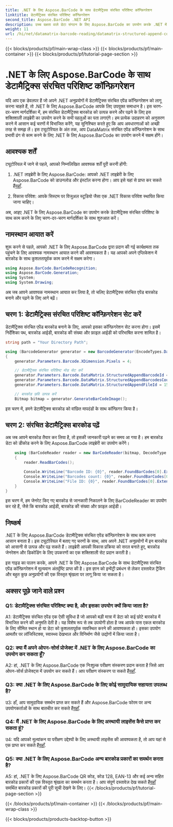 ```yaml
---
title: .NET के लिए Aspose.BarCode के साथ डेटामैट्रिक्स संरचित परिशिष्ट कॉन्फ़िगरेशन
linktitle: डेटामैट्रिक्स संरचित परिशिष्ट कॉन्फ़िगरेशन
second_title: Aspose.BarCode .NET API
description: उच्च दक्षता वाले डेटा संगठन के लिए Aspose.BarCode का उपयोग करके .NET में DataMatrix संरचित एपेंड कॉन्फ़िगरेशन बनाने और पढ़ने का तरीका जानें।
weight: 11
url: /hi/net/datamatrix-barcode-reading/datamatrix-structured-append-configuration/
---
```


{{< blocks/products/pf/main-wrap-class >}}
{{< blocks/products/pf/main-container >}}
{{< blocks/products/pf/tutorial-page-section >}}

# .NET के लिए Aspose.BarCode के साथ डेटामैट्रिक्स संरचित परिशिष्ट कॉन्फ़िगरेशन

यदि आप एक डेवलपर हैं जो अपने .NET अनुप्रयोगों में डेटामैट्रिक्स संरचित एपेंड कॉन्फ़िगरेशन को लागू करना चाहते हैं, तो .NET के लिए Aspose.BarCode आपके लिए उपयुक्त समाधान है। इस चरण-दर-चरण मार्गदर्शिका में, हम संरचित डेटामैट्रिक्स बारकोड को उत्पन्न करने और पढ़ने के लिए इस शक्तिशाली लाइब्रेरी का उपयोग करने के सभी पहलुओं का पता लगाएंगे। हम प्रत्येक उदाहरण को अनुसरण करने में आसान कई चरणों में विभाजित करेंगे, यह सुनिश्चित करते हुए कि आप अवधारणाओं को अच्छी तरह से समझ लें। इस ट्यूटोरियल के अंत तक, आप DataMatrix संरचित एपेंड कॉन्फ़िगरेशन के साथ प्रभावी ढंग से काम करने के लिए .NET के लिए Aspose.BarCode का उपयोग करने में सक्षम होंगे।

## आवश्यक शर्तें

ट्यूटोरियल में जाने से पहले, आपको निम्नलिखित आवश्यक शर्तें पूरी करनी होंगी:

1.  .NET लाइब्रेरी के लिए Aspose.BarCode: आपको .NET लाइब्रेरी के लिए Aspose.BarCode को डाउनलोड और इंस्टॉल करना होगा। आप इसे यहां से प्राप्त कर सकते हैं[यहाँ](https://releases.aspose.com/barcode/net/).

2. विकास परिवेश: आपके सिस्टम पर विजुअल स्टूडियो जैसा एक .NET विकास परिवेश स्थापित किया जाना चाहिए।

अब, आइए .NET के लिए Aspose.BarCode का उपयोग करके डेटामैट्रिक्स संरचित परिशिष्ट के साथ काम करने के लिए चरण-दर-चरण मार्गदर्शिका के साथ शुरुआत करें।

## नामस्थान आयात करें

शुरू करने से पहले, आपको .NET के लिए Aspose.BarCode द्वारा प्रदान की गई कार्यक्षमता तक पहुंचने के लिए आवश्यक नामस्थान आयात करने की आवश्यकता है। यह आपको अपने एप्लिकेशन में बारकोड के साथ कुशलतापूर्वक काम करने में सक्षम करेगा।

```csharp
using Aspose.BarCode.BarCodeRecognition;
using Aspose.BarCode.Generation;
using System;
using System.Drawing;
```

अब जब आपने आवश्यक नामस्थान आयात कर लिया है, तो चलिए डेटामैट्रिक्स संरचित एपेंड बारकोड बनाने और पढ़ने के लिए आगे बढ़ें।


## चरण 1: डेटामैट्रिक्स संरचित परिशिष्ट कॉन्फ़िगरेशन सेट करें

डेटामैट्रिक्स संरचित एपेंड बारकोड बनाने के लिए, आपको इसका कॉन्फ़िगरेशन सेट करना होगा। इसमें निर्देशिका पथ, बारकोड आईडी, बारकोड की संख्या और फ़ाइल आईडी को परिभाषित करना शामिल है।

```csharp
string path = "Your Directory Path";

using (BarcodeGenerator generator = new BarcodeGenerator(EncodeTypes.DataMatrix, "Aspose"))
{
    generator.Parameters.Barcode.XDimension.Pixels = 4;

    // डेटामैट्रिक्स संरचित परिशिष्ट मोड सेट करें
    generator.Parameters.Barcode.DataMatrix.StructuredAppendBarcodeId = 3;
    generator.Parameters.Barcode.DataMatrix.StructuredAppendBarcodesCount = 5;
    generator.Parameters.Barcode.DataMatrix.StructuredAppendFileId = 150;

    // बारकोड छवि उत्पन्न करें
    Bitmap bitmap = generator.GenerateBarCodeImage();
```

इस चरण में, हमने डेटामैट्रिक्स बारकोड को वांछित मापदंडों के साथ कॉन्फ़िगर किया है।

## चरण 2: संरचित डेटामैट्रिक्स बारकोड पढ़ें

अब जब आपने बारकोड तैयार कर लिया है, तो इसकी जानकारी पढ़ने का समय आ गया है। हम बारकोड डेटा को डीकोड करने के लिए Aspose.BarCode लाइब्रेरी का उपयोग करेंगे।

```csharp
    using (BarCodeReader reader = new BarCodeReader(bitmap, DecodeType.DataMatrix))
    {
        reader.ReadBarCodes();

        Console.WriteLine("Barcode ID: {0}", reader.FoundBarCodes[0].Extended.DataMatrix.StructuredAppendBarcodeId);
        Console.WriteLine("Barcodes count: {0}", reader.FoundBarCodes[0].Extended.DataMatrix.StructuredAppendBarcodesCount);
        Console.WriteLine("File ID: {0}", reader.FoundBarCodes[0].Extended.DataMatrix.StructuredAppendFileId);
    }
}
```

इस चरण में, हम जेनरेट किए गए बारकोड से जानकारी निकालने के लिए BarCodeReader का उपयोग कर रहे हैं, जैसे कि बारकोड आईडी, बारकोड की संख्या और फ़ाइल आईडी।

## निष्कर्ष

.NET के लिए Aspose.BarCode डेटामैट्रिक्स संरचित एपेंड कॉन्फ़िगरेशन के साथ काम करना आसान बनाता है। इस ट्यूटोरियल में बताए गए चरणों के साथ, आप अपने .NET अनुप्रयोगों में इन बारकोड को आसानी से उत्पन्न और पढ़ सकते हैं। लाइब्रेरी आपकी विकास प्रक्रिया को सरल बनाते हुए, बारकोड जेनरेशन और डिकोडिंग के लिए उपकरणों का एक शक्तिशाली सेट प्रदान करती है।

इस गाइड का पालन करके, आपने .NET के लिए Aspose.BarCode के साथ डेटामैट्रिक्स संरचित एपेंड कॉन्फ़िगरेशन में मूल्यवान अंतर्दृष्टि प्राप्त की है। इस ज्ञान को इन्वेंट्री प्रबंधन से लेकर दस्तावेज़ ट्रैकिंग और बहुत कुछ अनुप्रयोगों की एक विस्तृत श्रृंखला पर लागू किया जा सकता है।

## अक्सर पूछे जाने वाले प्रश्न

### Q1: डेटामैट्रिक्स संरचित परिशिष्ट क्या है, और इसका उपयोग क्यों किया जाता है?

A1: डेटामैट्रिक्स संरचित एपेंड एक ऐसी सुविधा है जो आपको बड़ी मात्रा में डेटा को कई छोटे बारकोड में विभाजित करने की अनुमति देती है। यह विशेष रूप से तब उपयोगी होता है जब आपके पास एकल बारकोड के लिए सीमित स्थान हो या डेटा को कुशलतापूर्वक व्यवस्थित करने की आवश्यकता हो। इसका उपयोग आमतौर पर लॉजिस्टिक्स, स्वास्थ्य देखभाल और विनिर्माण जैसे उद्योगों में किया जाता है।

### Q2: क्या मैं अपने ओपन-सोर्स प्रोजेक्ट में .NET के लिए Aspose.BarCode का उपयोग कर सकता हूँ?

 A2: हां, .NET के लिए Aspose.BarCode एक निःशुल्क परीक्षण संस्करण प्रदान करता है जिसे आप ओपन-सोर्स प्रोजेक्ट्स में उपयोग कर सकते हैं। आप परीक्षण संस्करण पा सकते हैं[यहाँ](https://releases.aspose.com/).

### Q3: क्या .NET के लिए Aspose.BarCode के लिए कोई सामुदायिक सहायता उपलब्ध है?

 उ3: हाँ, आप सामुदायिक समर्थन प्राप्त कर सकते हैं और Aspose.BarCode फोरम पर अन्य उपयोगकर्ताओं के साथ बातचीत कर सकते हैं[यहाँ](https://forum.aspose.com/c/barcode/13).

### Q4: मैं .NET के लिए Aspose.BarCode के लिए अस्थायी लाइसेंस कैसे प्राप्त कर सकता हूं?

 उ4: यदि आपको मूल्यांकन या परीक्षण उद्देश्यों के लिए अस्थायी लाइसेंस की आवश्यकता है, तो आप यहां से एक प्राप्त कर सकते हैं[यहाँ](https://purchase.aspose.com/temporary-license/).

### Q5: क्या .NET के लिए Aspose.BarCode अन्य बारकोड प्रकारों का समर्थन करता है?

 A5: हां, .NET के लिए Aspose.BarCode QR कोड, कोड 128, EAN-13 और कई अन्य सहित बारकोड प्रकारों की एक विस्तृत श्रृंखला का समर्थन करता है। आप संपूर्ण दस्तावेज़ देख सकते हैं[यहाँ](https://reference.aspose.com/barcode/net/) समर्थित बारकोड प्रकारों की पूरी सूची देखने के लिए।
{{< /blocks/products/pf/tutorial-page-section >}}

{{< /blocks/products/pf/main-container >}}
{{< /blocks/products/pf/main-wrap-class >}}

{{< blocks/products/products-backtop-button >}}
